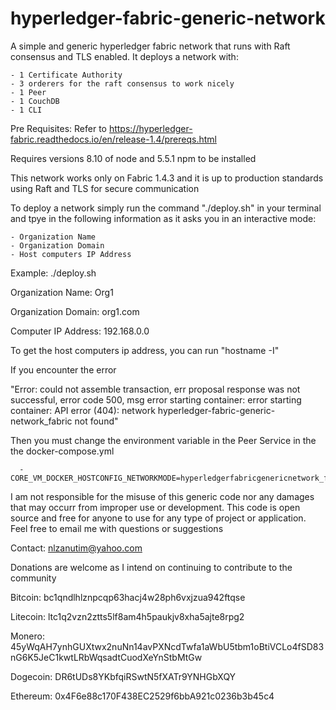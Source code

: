# hyperledger-fabric-generic-network

A simple and generic hyperledger fabric network that runs with Raft consensus and TLS enabled.
It deploys a network with:

    - 1 Certificate Authority
    - 3 orderers for the raft consensus to work nicely
    - 1 Peer
    - 1 CouchDB
    - 1 CLI


Pre Requisites:
Refer to https://hyperledger-fabric.readthedocs.io/en/release-1.4/prereqs.html 

Requires versions 8.10 of node and 5.5.1 npm to be installed

This network works only on Fabric 1.4.3 and it is up to production standards using Raft and TLS for secure communication

To deploy a network simply run the command  "./deploy.sh" in your terminal and tpye in the following information
as it asks you in an interactive mode:

    - Organization Name
    - Organization Domain 
    - Host computers IP Address

Example:
./deploy.sh

Organization Name: Org1

Organization Domain: org1.com

Computer IP Address: 192.168.0.0


To get the host computers ip address, you can run "hostname -I"


If you encounter the error 

"Error: could not assemble transaction, err proposal response was not successful, error code 500, msg error starting container: error starting container: API error (404): network hyperledger-fabric-generic-network_fabric not found"

Then you must change the environment variable in the Peer Service in the the docker-compose.yml


      - CORE_VM_DOCKER_HOSTCONFIG_NETWORKMODE=hyperledgerfabricgenericnetwork_fabric 


I am not responsible for the misuse of this generic code nor any damages that may occurr from improper use or development. 
This code is open source and free for anyone to use for any type of project or application.
Feel free to email me with questions or suggestions

Contact:
nlzanutim@yahoo.com

Donations are welcome as I intend on continuing to contribute to the community


Bitcoin: bc1qndlhlznpcqp63hacj4w28ph6vxjzua942ftqse


Litecoin: ltc1q2vzn2ztts5lf8am4h5paukjv8xha5ajte8rpg2


Monero: 45yWqAH7ynhGUXtwx2nuNn14avPXNcdTwfa1aWbU5tbm1oBtiVCLo4fSD83nG6K5JeC1kwtLRbWqsadtCuodXeYnStbMtGw


Dogecoin: DR6tUDs8YKbfqiRSwtN5fXATr9YNHGbXQY


Ethereum: 0x4F6e88c170F438EC2529f6bbA921c0236b3b45c4
